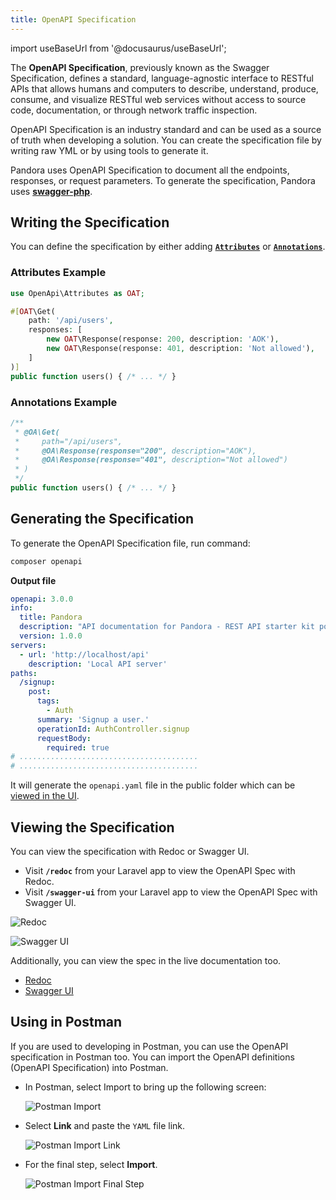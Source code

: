 ```yaml
---
title: OpenAPI Specification
---
```


import useBaseUrl from '@docusaurus/useBaseUrl';

The **OpenAPI Specification**, previously known as the Swagger Specification, defines a standard, language-agnostic interface to RESTful APIs that allows humans and computers to describe, understand, produce, consume, and visualize RESTful web services without access to source code, documentation, or through network traffic inspection.

OpenAPI Specification is an industry standard and can be used as a source of truth when developing a solution. You can create the specification file by writing raw YML or by using tools to generate it.

Pandora uses OpenAPI Specification to document all the endpoints, responses, or request parameters. To generate the specification, Pandora uses **[swagger-php](https://github.com/zircote/swagger-php)**.

## Writing the Specification

You can define the specification by either adding **[`Attributes`](http://zircote.github.io/swagger-php/guide/attributes.html)** or **[`Annotations`](http://zircote.github.io/swagger-php/guide/annotations.html)**.

### Attributes Example

```php
use OpenApi\Attributes as OAT;

#[OAT\Get(
    path: '/api/users',
    responses: [
        new OAT\Response(response: 200, description: 'AOK'),
        new OAT\Response(response: 401, description: 'Not allowed'),
    ]
)]
public function users() { /* ... */ }
```

### Annotations Example

```php
/**
 * @OA\Get(
 *     path="/api/users",
 *     @OA\Response(response="200", description="AOK"),
 *     @OA\Response(response="401", description="Not allowed")
 * )
 */
public function users() { /* ... */ }
```

## Generating the Specification

To generate the OpenAPI Specification file, run command:

```sh
composer openapi
```

**Output file**

```yaml
openapi: 3.0.0
info:
  title: Pandora
  description: "API documentation for Pandora - REST API starter kit powered by Laravel, OpenAPI, Sanctum.\n\n- [GitHub](https://github.com/arifszn/pandora)\n- [MIT License](https://github.com/arifszn/pandora/blob/main/LICENSE)"
  version: 1.0.0
servers:
  - url: 'http://localhost/api'
    description: 'Local API server'
paths:
  /signup:
    post:
      tags:
        - Auth
      summary: 'Signup a user.'
      operationId: AuthController.signup
      requestBody:
        required: true
# ........................................
# ........................................
```

It will generate the `openapi.yaml` file in the public folder which can be [viewed in the UI](#viewing-the-specification).

## Viewing the Specification

You can view the specification with Redoc or Swagger UI.

- Visit **`/redoc`** from your Laravel app to view the OpenAPI Spec with Redoc.
- Visit **`/swagger-ui`** from your Laravel app to view the OpenAPI Spec with Swagger UI.

<p className="text--center">
  <img src={useBaseUrl('img/assets/redoc.png')} alt="Redoc" className="shadow--md"/>
</p>

<p className="text--center">
  <img src={useBaseUrl('img/assets/swagger-ui.png')} alt="Swagger UI" className="shadow--md"/>
</p>

Additionally, you can view the spec in the live documentation too.

- [Redoc](/docs/api-documentation/redoc)
- [Swagger UI](/docs/api-documentation/swagger-ui)

## Using in Postman

If you are used to developing in Postman, you can use the OpenAPI specification in Postman too. You can import the OpenAPI definitions (OpenAPI Specification) into Postman.

- In Postman, select Import to bring up the following screen:

    <p className="text--center">
        <img src={useBaseUrl('img/assets/postman-import.png')} alt="Postman Import" className="shadow--md"/>
    </p>

- Select **Link** and paste the `YAML` file link.

    <p className="text--center">
        <img src={useBaseUrl('img/assets/postman-import-link.png')} alt="Postman Import Link" className="shadow--md"/>
    </p>

- For the final step, select **Import**.

    <p className="text--center">
        <img src={useBaseUrl('img/assets/postman-import-final-step.png')} alt="Postman Import Final Step" className="shadow--md"/>
    </p>
